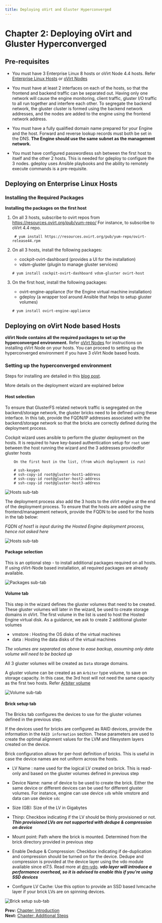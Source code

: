 ```yaml
---
title: Deploying oVirt and Gluster Hyperconverged
---
```


# Chapter 2: Deploying oVirt and Gluster Hyperconverged

## Pre-requisites

* You must have 3 Enterprise Linux 8 hosts or oVirt Node 4.4 hosts. Refer [Enterprise Linux Hosts](/documentation/installing_ovirt_as_a_self-hosted_engine_using_the_cockpit_web_interface/#Red_Hat_Enterprise_Linux_hosts_SHE_cockpit_deploy) or [oVirt Nodes](/documentation/installing_ovirt_as_a_self-hosted_engine_using_the_cockpit_web_interface/#Red_Hat_Virtualization_Hosts_SHE_cockpit_deploy)

* You must have at least 2 interfaces on each of the hosts, so that the frontend and backend traffic can be separated out. Having only one network will cause the engine monitoring, client traffic, gluster I/O traffic to all run together and interfere each other. To segregate the backend network, the gluster cluster is formed using the backend network addresses, and the nodes are added to the engine using the frontend network address.

* You must have a fully qualified domain name prepared for your Engine and the host. Forward and reverse lookup records must both be set in the DNS. **The Engine should use the same subnet as the management network.**

* You must have configured passwordless ssh between the first host to itself and the other 2 hosts. This is needed for gdeploy to configure the 3 nodes. gdeploy uses Ansible playbooks and the ability to remotely execute commands is a pre-requisite.

## Deploying on Enterprise Linux Hosts

### Installing the Required Packages

**Installing the packages on the first host**

1. On all 3 hosts, subscribe to ovirt repos from https://resources.ovirt.org/pub/yum-repo/
   For instance, to subscribe to oVirt 4.4 repo.

        # yum install https://resources.ovirt.org/pub/yum-repo/ovirt-release44.rpm

2. On all 3 hosts, install the following packages:
      - cockpit-ovirt-dashboard (provides a UI for the installation)
      - vdsm-gluster (plugin to manage gluster services)

       # yum install cockpit-ovirt-dashboard vdsm-gluster ovirt-host

3. On the first host, install the following packages:
      - ovirt-engine-appliance (for the Engine virtual machine installation)
      - gdeploy (a wrapper tool around Ansible that helps to setup gluster volumes)

       # yum install ovirt-engine-appliance



## Deploying on oVirt Node based Hosts

**oVirt Node contains all the required packages to set up the hyperconverged environment.**
Refer [oVirt Nodes](/documentation/installing_ovirt_as_a_self-hosted_engine_using_the_cockpit_web_interface/#Red_Hat_Virtualization_Hosts_SHE_cockpit_deploy) for instructions on installing oVirt Node on your hosts. You can proceed to setting up the hyperconverged environment if you have 3 oVirt Node based hosts.

### Setting up the hyperconverged environment

Steps for installing are detailed in this [blog post](/blog/2018/02/up-and-running-with-ovirt-4-2-and-gluster-storage/).

More details on the deployment wizard are explained below

#### Host selection

To ensure that GlusterFS related network traffic is segregated on the backend/storage network, the gluster bricks need to be defined using these interface. In this tab, provide the FQDN/IP addresses associated with the backend/storage network so that the bricks are correctly defined during the deployment process.

Cockpit wizard uses ansible to perform the gluster deployment on the hosts. It is required to have key-based authentication setup for `root` user between the host running the wizard and the 3 addresses providedfor gluster hosts

        On the first host in the list, (from which deployment is run)

        # ssh-keygen
        # ssh-copy-id root@gluster-host1-address
        # ssh-copy-id root@gluster-host2-address
        # ssh-copy-id root@gluster-host3-address

![Hosts sub-tab](/images/gluster-hyperconverged/3-Hosts.png)

The deployment process also add the 3 hosts to the oVirt engine at the end of the deployment process. To ensure that the hosts are added using the frontend/management network, provide the FQDN to be used for the hosts in the tab below: 

*FQDN of host1 is input during the Hosted Engine deployment process, hence not asked here*


![Hosts sub-tab](/images/gluster-hyperconverged/4-FQDN.png)


#### Package selection

This is an optional step - to install additional packages required on all hosts. If using oVirt-Node based installation, all required packages are already available.

![Packages sub-tab](/images/gluster-hyperconverged/5-Packages.png)
#### Volume tab

This step in the wizard defines the gluster volumes that need to be created. These gluster volumes will later in the wizard, be used to create storage domains in oVirt.
The first volume in the list is used to host the Hosted Engine virtual disk.
As a guidance, we ask to create 2 additional gluster volumes 
- vmstore : Hosting the OS disks of the virtual machines
- data : Hosting the data disks of the virtual machines

*The volumes are separated as above to ease backup, assuming only data volume will need to be backed up*

All 3 gluster volumes will be created as `Data` storage domains.

A gluster volume can be created as an `Arbiter` type volume, to save on storage capacity. In this case, the 3rd host will not need the same capacity as the first two hosts. Refer [Arbiter volume](https://docs.gluster.org/en/v3/Administrator%20Guide/arbiter-volumes-and-quorum/)

![Volume sub-tab](/images/gluster-hyperconverged/6-Volumes.png)
#### Brick setup tab

The Bricks tab configures the devices to use for the gluster volumes defined in the previous step.

If the devices used for bricks are configured as RAID devices, provide the information in the `RAID information` section. These parameters are used to create the optimal alignment values for the LVM and filesystem layers created on the device.

Brick configuration allows for per-host definition of bricks. This is useful in case the device names are not uniform across the hosts.

- LV Name : name used for the logical LV created on brick. This is read-only and based on the gluster volumes defined in previous step
- Device Name: name of device to be used to create the brick. Either the same device or different devices can be used for different gluster volumes. For instance, engine can use device `sdb` while vmstore and data can use device `sdc`
- Size (GB): Size of the LV in Gigabytes
- Thinp: Checkbox indicating if the LV should be thinly provisioned or not. ***Thin provisioned LVs are not supported with dedupe & compression on device***
- Mount point: Path where the brick is mounted. Determined from the brick directory provided in previous step
- Enable Dedupe & Compression: Checkbox indicating if de-duplication and compression should be turned on for the device. Dedupe and compression is provided at the device layer using the vdo module available since el7.5. Read more at [dm-vdo](https://github.com/dm-vdo/kvdo). ***vdo layer will introduce a performance overhead, so it is advised to enable this if you're using SSD devices***

- Configure LV Cache: Use this option to provide an SSD based lvmcache layer if your brick LVs are on spinning devices.

![Brick setup sub-tab](/images/gluster-hyperconverged/7-Bricks.png)

**Prev:** [Chapter: Introduction](chap-Introduction) <br>
**Next:** [Chapter: Additional Steps](chap-Additional_Steps)


